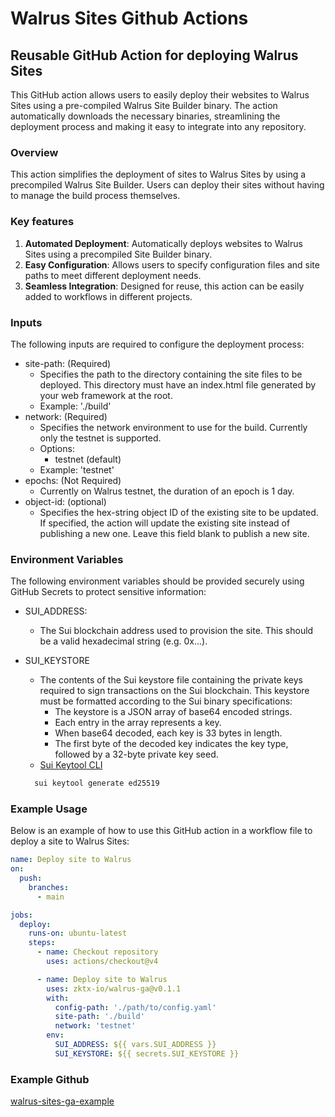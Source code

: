 # Walrus Sites Github Actions

## Reusable GitHub Action for deploying Walrus Sites

This GitHub action allows users to easily deploy their websites to Walrus Sites using a pre-compiled Walrus Site Builder binary. The action automatically downloads the necessary binaries, streamlining the deployment process and making it easy to integrate into any repository.

### Overview

This action simplifies the deployment of sites to Walrus Sites by using a precompiled Walrus Site Builder. Users can deploy their sites without having to manage the build process themselves.

### Key features

1. **Automated Deployment**: Automatically deploys websites to Walrus Sites using a precompiled Site Builder binary.
1. **Easy Configuration**: Allows users to specify configuration files and site paths to meet different deployment needs.
1. **Seamless Integration**: Designed for reuse, this action can be easily added to workflows in different projects.

### Inputs

The following inputs are required to configure the deployment process:

+ site-path: (Required)
	+ Specifies the path to the directory containing the site files to be deployed. This directory must have an index.html file generated by your web framework at the root.
	+ Example: './build'
+ network: (Required)
	+ Specifies the network environment to use for the build. Currently only the testnet is supported.
	+ Options:
        + testnet (default)
	+ Example: 'testnet'
+ epochs: (Not Required)
  + Currently on Walrus testnet, the duration of an epoch is 1 day.
+ object-id: (optional)
  + Specifies the hex-string object ID of the existing site to be updated. If specified, the action will update the existing site instead of publishing a new one. Leave this field blank to publish a new site.

### Environment Variables

The following environment variables should be provided securely using GitHub Secrets to protect sensitive information:

+ SUI_ADDRESS:
    + The Sui blockchain address used to provision the site. This should be a valid hexadecimal string (e.g. 0x...).

+ SUI_KEYSTORE
    + The contents of the Sui keystore file containing the private keys required to sign transactions on the Sui blockchain. This keystore must be formatted according to the Sui binary specifications:
      + The keystore is a JSON array of base64 encoded strings.
      + Each entry in the array represents a key.
      + When base64 decoded, each key is 33 bytes in length.
      + The first byte of the decoded key indicates the key type, followed by a 32-byte private key seed.
    + [Sui Keytool CLI](https://docs.sui.io/references/cli/keytool)
    ```bash
      sui keytool generate ed25519
    ```

### Example Usage

Below is an example of how to use this GitHub action in a workflow file to deploy a site to Walrus Sites:

```yaml
name: Deploy site to Walrus
on:
  push:
    branches:
      - main

jobs:
  deploy:
    runs-on: ubuntu-latest
    steps:
      - name: Checkout repository
        uses: actions/checkout@v4

      - name: Deploy site to Walrus
        uses: zktx-io/walrus-ga@v0.1.1
        with:
          config-path: './path/to/config.yaml'
          site-path: './build'
          network: 'testnet'
        env:
          SUI_ADDRESS: ${{ vars.SUI_ADDRESS }}
          SUI_KEYSTORE: ${{ secrets.SUI_KEYSTORE }}
```

### Example Github

[walrus-sites-ga-example](https://github.com/zktx-io/walrus-sites-ga-example)
